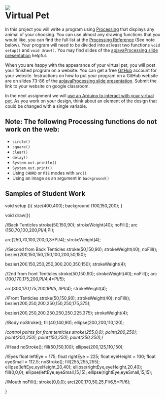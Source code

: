 ![](Penguin.JPG)   
Virtual Pet
=============

In this project you will write a program using [Processing](https://processing.org) that displays any animal of your choosing. You can use almost any drawing functions that you would like, you can find the full list at the [Processing Reference](https://processing.org/reference) (See note below).  Your program will need to be divided into at least two functions `void setup()` and `void draw()`. You may find slides of the [apjavaProcessing slide presentation](https://docs.google.com/presentation/d/1sqbareaFmF9fMcp0XOl3hRO6hAlrU5WIaj4V-Kd3eDI/edit?usp=sharing) helpful. 

When you are happy with the appearance of your virtual pet, you will post your finished program on a website. You can get a free [GitHub](https://github.com) account for your website. Instructions on how to put your program on a GitHub website are on slides 73-86 of the [apjavaProcessing slide presentation](https://docs.google.com/presentation/d/1sqbareaFmF9fMcp0XOl3hRO6hAlrU5WIaj4V-Kd3eDI/edit?usp=sharing). Submit the link to your website on google classroom.

In the next assignment we will [use an Arduino to interact with your virtual pet](https://github.com/APCSLowell/LightSensorController#use-an-adafruit-circuit-playground-as-an-input-device-in-a-processing-program). As you work on your design, think about an element of the design that could be changed with a single variable.

Note: The following Processing functions do not work on the web:
----------------------------------------------------------
+ `circle()`
+ `square()`
+ `clear()`
+ `delay()`
+ `System.out.println()`
+ `System.out.print()`
+ Using `CHORD` or `PIE` modes with `arc()`
+ Using an image as an argument in `background()`

Samples of Student Work
-----------------------
void setup (){
size(400,400);
background (100,150,200);
}

void draw(){
  
//Back Tenticles
stroke(50,150,90);
strokeWeight(40); 
noFill();
arc (150,70,100,200,PI/4,PI); 

arc(250,70,100,200,0,3*PI/4);
strokeWeight(4);

//Second from Back Tenticles
stroke(50,150,90);
strokeWeight(40); 
noFill();
bezier(200,150,150,250,100,200,50,150);

bezier(200,150,250,250,300,200,350,150);
strokeWeight(4);

//2nd from front Tenticles
stroke(50,150,90);
strokeWeight(40); 
noFill();
arc (100,170,175,200,PI/4,4*PI/5);

arc(300,170,175,200,1*PI/5, 3*PI/4);
strokeWeight(4); 

//Front Tenticles
stroke(50,150,90);
strokeWeight(40); 
noFill();
bezier(200,250,200,250,150,250,175,375);

bezier(200,250,200,250,250,250,225,375);
strokeWeight(4);

//Body
noStroke();
fill(40,140,90);
ellipse(200,200,110,120);

/*control points for front tenticles
stroke(255,0,0);
point(200,250);
point(200,250);
point(150,250);
point(250,250);*/

//Head
noStroke();
fill(50,150,100);
ellipse(200,125,110,150);

//Eyes
float leftEye = 175;
float rightEye = 225;
float eyeHeight = 100;
float eyeSmall = 112.5;
noStroke();
fill(255,255,255);
ellipse(leftEye,eyeHeight,20,40);
ellipse(rightEye,eyeHeight,20,40);
fill(0,0,0);
ellipse(leftEye,eyeSmall,15,15);
ellipse(rightEye,eyeSmall,15,15);

//Mouth
noFill();
stroke(0,0,0);
arc(200,170,50,25,PI/6,5*PI/6);

}

